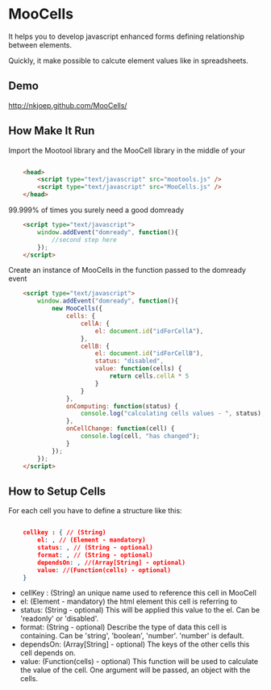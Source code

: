 MooCells
========

It helps you to develop javascript enhanced forms defining relationship between elements.

Quickly, it make possible to calcute element values like in spreadsheets.


Demo
----

http://nkjoep.github.com/MooCells/


How Make It Run
---------------

Import the Mootool library and the MooCell library in the middle of your <head>

```html

	<head>
		<script type="text/javascript" src="mootools.js" />
		<script type="text/javascript" src="MooCells.js" />
	</head>
```



99.999% of times you surely need a good domready

```html
	<script type="text/javascript">
		window.addEvent("domready", function(){
			//second step here						
		});
	</script>
```


Create an instance of MooCells in the function passed to the domready event

```html
	<script type="text/javascript">
		window.addEvent("domready", function(){
			new MooCells({
				cells: {
					cellA: {
						el: document.id("idForCellA"),
					},
					cellB: {
						el: document.id("idForCellB"),
						status: "disabled",
						value: function(cells) {
							return cells.cellA * 5
						}
					}
				},
				onComputing: function(status) {
					console.log("calculating cells values - ", status);
				},
				onCellChange: function(cell) {
					console.log(cell, "has changed");
				}
			});
		});
	</script>
```



How to Setup Cells
------------------

For each cell you have to define a structure like this:

```json

	cellkey : { // (String)
		el: , // (Element - mandatory)
		status: , // (String - optional)
		format: , // (String - optional)
		dependsOn: , //(Array[String] - optional)
		value: //(Function(cells) - optional)
	}
```


* cellKey : (String) an unique name used to reference this cell in MooCell
* el: (Element - mandatory) the html element this cell is referring to
* status: (String - optional) This will be applied this value to the el. Can be 'readonly' or 'disabled'.
* format: (String - optional) Describe the type of data this cell is containing. Can be 'string', 'boolean', 'number'. 'number' is default.
* dependsOn: (Array[String] - optional) The keys of the other cells this cell depends on.
* value: (Function(cells) - optional) This function will be used to calculate the value of the cell. One argument will be passed, an object with the cells.



